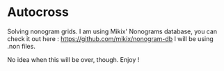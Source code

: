 # Autocross
Solving nonogram grids.
I am using Mikix' Nonograms database, you can check it out here : https://github.com/mikix/nonogram-db
I will be using .non files.

No idea when this will be over, though.
Enjoy !
